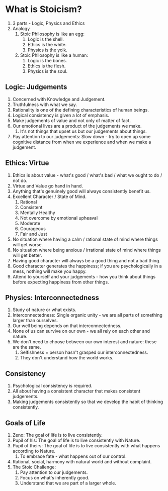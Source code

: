 # What is Stoicism?

1. 3 parts - Logic, Physics and Ethics
2. Analogy
    1. Stoic Philosophy is like an egg:
        1. Logic is the shell.
        2. Ethics is the white.
        3. Physics is the yolk.
    2. Stoic Philosophy is like a human:
        1. Logic is the bones.
        2. Ethics is the flesh.
        3. Physics is the soul.

## Logic: Judgements

1. Concerned with Knowledge and Judgement.
2. Truthfulness with what we say. 
3. Rationality is one of the defining characteristics of human beings.
4. Logical consistency is given a lot of emphasis.
5. Make judgements of value and not only of matter of fact. 
6. Our emotional lives are a product of the judgements we make.
   1. It's not things that upset us but our judgements about things.
7. Pay attention to our judgements: Slow down - try to open up some cognitive distance from when we experience and when we make a judgement.

## Ethics: Virtue

1. Ethics is about value - what's good / what's bad / what we ought to do / not do.
2. Virtue and Value go hand in hand.
3. Anything that's genuinely good will always consistently benefit us.
4. Excellent Character / State of Mind.
   1. Rational
   2. Consistent
   3. Mentally Healthy
   4. Not overcome by emotional upheaval
   5. Moderate 
   6. Courageous 
   7. Fair and Just
5. No situation where having a calm / rational state of mind where things will get worse.
6. No situation where being anxious / irrational state of mind where things will get better.
7. Having good character will always be a good thing and not a bad thing.
8. Good character generates the happiness; if you are psychologically in a mess, nothing will make you happy.
9. Attend to yourself and your judgements - how you think about things before expecting happiness from other things.
## Physics: Interconnectedness

1. Study of nature or what exists.
2. Interconnectedness: Single organic unity - we are all parts of something larger than ourselves.
3. Our well being depends on that interconnectedness.
4. None of us can survive on our own - we all rely on each other and nature.
5. We don't need to choose between our own interest and nature: these are the same.
   1. Selfishness = person hasn't grasped our interconnectedness.
   2. They don't understand how the world works.

## Consistency
1. Psychological consistency is required.
2. All about having a consistent character that makes consistent judgements.
3. Making judgements consistently so that we develop the habit of thinking consistently.

##  Goals of Life
1. Zeno: The goal of life is to live consistently.
2. Pupil of his: The goal of life is to live consistently with Nature.
3. Pupil of theirs: The goal of life is to live consistently with what happens according to Nature.
   1. To embrace fate - what happens out of our control.
4. Rational, social, harmony with natural world and without complaint.
5. The Stoic Challenge:
   1. Pay attention to our judgements.
   2. Focus on what's inherently good.
   3. Understand that we are part of a larger whole.